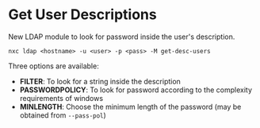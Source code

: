 # Get User Descriptions

New LDAP module to look for password inside the user's description.

```
nxc ldap <hostname> -u <user> -p <pass> -M get-desc-users
```

Three options are available:

* **FILTER**: To look for a string inside the description
* **PASSWORDPOLICY**: To look for password according to the complexity requirements of windows
* **MINLENGTH**: Choose the minimum length of the password (may be obtained from `--pass-pol`)
